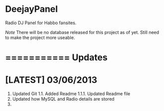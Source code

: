 DeejayPanel
===========

Radio DJ Panel for Habbo fansites.

*Note* There will be no database released for this project as of yet. Still need to make the project more useable.

===========
Updates
===========
[LATEST] 03/06/2013
===========

1. Updated Git
1.1. Added Readme
1.1.1. Updated Readme file
2. Updated how MySQL and Radio details are stored
3. 